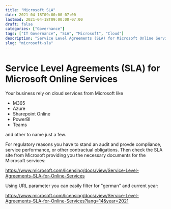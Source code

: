 ```yaml
---
title: "Microsoft SLA"
date: 2021-04-18T09:00:00-07:00
lastmod: 2021-04-18T09:00:00-07:00
draft: false
categories: ["Governance"]
tags: ["IT Governance", "SLA", "Microsoft", "Cloud"]
description: "Service Level Agreements (SLA) for Microsoft Online Services"
slug: "microsoft-sla"
---
```


# Service Level Agreements (SLA) for Microsoft Online Services

Your business rely on cloud services from Microsoft like 

- M365
- Azure
- Sharepoint Online
- PowerBI
- Teams 

and other to name just a few.

For regulatory reasons you have to stand an audit and provde compliance, service performance, or other contractual obligations. Then check the SLA site from Microsoft providing you the necessary documents for the Microsoft services:

https://www.microsoft.com/licensing/docs/view/Service-Level-Agreements-SLA-for-Online-Services

Using URL parameter you can easily filter for "german" and current year:

https://www.microsoft.com/licensing/docs/view/Service-Level-Agreements-SLA-for-Online-Services?lang=14&year=2021
